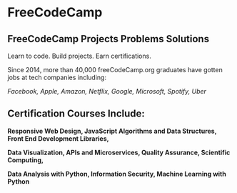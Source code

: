 # FreeCodeCamp

## FreeCodeCamp Projects Problems Solutions

Learn to code. Build projects. Earn certifications.

Since 2014, more than 40,000 freeCodeCamp.org graduates have gotten jobs at tech companies including:

*Facebook, Apple, Amazon, Netflix, Google, Microsoft, Spotify, Uber*

## Certification Courses Include:

**Responsive Web Design, JavaScript Algorithms and Data Structures, Front End Development Libraries,**

**Data Visualization, APIs and Microservices, Quality Assurance, Scientific Computing,**

**Data Analysis with Python, Information Security, Machine Learning with Python**
